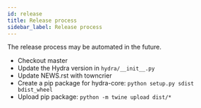```yaml
---
id: release
title: Release process
sidebar_label: Release process
---
```


The release process may be automated in the future.

- Checkout master
- Update the Hydra version in `hydra/__init__.py`
- Update NEWS.rst with towncrier
- Create a pip package for hydra-core: `python setup.py sdist bdist_wheel`
- Upload pip package: `python -m twine upload dist/*`
 
